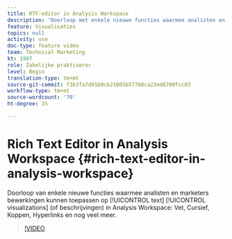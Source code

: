 ```yaml
---
title: RTF-editor in Analysis Workspace
description: 'Doorloop met enkele nieuwe functies waarmee analisten en marketers tekstvisualisaties (of beschrijvingen) in Analysis Workspace kunnen bewerken: vet, cursief, koppen, hyperlinks en nog veel meer.'
feature: Visualisaties
topics: null
activity: use
doc-type: feature video
team: Technical Marketing
kt: 1907
role: Zakelijke praktiserer
level: Begin
translation-type: tm+mt
source-git-commit: f3b3fa7d91b0cb21005b57768ca23ed6700fcc03
workflow-type: tm+mt
source-wordcount: '70'
ht-degree: 1%

---
```



# Rich Text Editor in Analysis Workspace {#rich-text-editor-in-analysis-workspace}

Doorloop van enkele nieuwe functies waarmee analisten en marketers bewerkingen kunnen toepassen op [!UICONTROL text] [!UICONTROL visualizations] (of beschrijvingen) in Analysis Workspace: Vet, Cursief, Koppen, Hyperlinks en nog veel meer.

>[!VIDEO](https://video.tv.adobe.com/v/23726/?quality=12)
